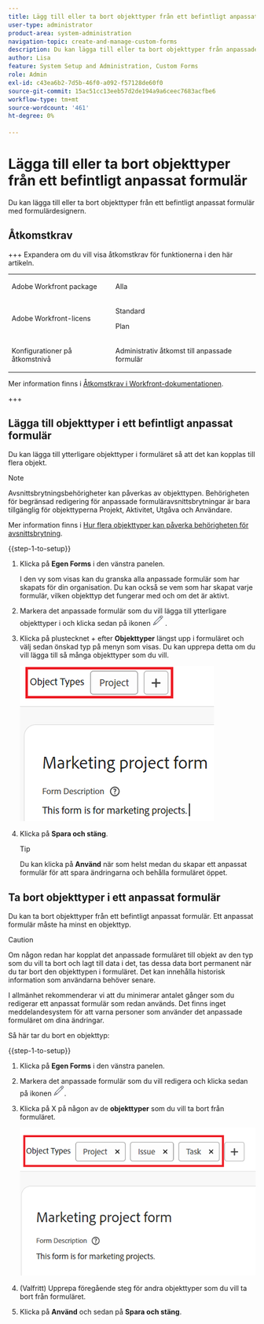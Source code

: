 ```yaml
---
title: Lägg till eller ta bort objekttyper från ett befintligt anpassat formulär
user-type: administrator
product-area: system-administration
navigation-topic: create-and-manage-custom-forms
description: Du kan lägga till eller ta bort objekttyper från anpassade formulär med formulärdesignern.
author: Lisa
feature: System Setup and Administration, Custom Forms
role: Admin
exl-id: c43ea6b2-7d5b-46f0-a092-f57128de60f0
source-git-commit: 15ac51cc13eeb57d2de194a9a6ceec7683acfbe6
workflow-type: tm+mt
source-wordcount: '461'
ht-degree: 0%

---
```


# Lägga till eller ta bort objekttyper från ett befintligt anpassat formulär

Du kan lägga till eller ta bort objekttyper från ett befintligt anpassat formulär med formulärdesignern.

## Åtkomstkrav

+++ Expandera om du vill visa åtkomstkrav för funktionerna i den här artikeln.

<table style="table-layout:auto"> 
 <col> 
 <col> 
 <tbody> 
  <tr> 
   <td>Adobe Workfront package</td> 
   <td><p>Alla</p></td> 
  </tr> 
  <tr> 
   <td>Adobe Workfront-licens</td> 
   <td><p>Standard</p>
       <p>Plan</p></td>
  </tr> 
  <tr> 
   <td>Konfigurationer på åtkomstnivå</td> 
   <td> <p>Administrativ åtkomst till anpassade formulär</p> </td> 
  </tr>  
 </tbody> 
</table>

Mer information finns i [Åtkomstkrav i Workfront-dokumentationen](/help/quicksilver/administration-and-setup/add-users/access-levels-and-object-permissions/access-level-requirements-in-documentation.md).

+++

## Lägga till objekttyper i ett befintligt anpassat formulär

Du kan lägga till ytterligare objekttyper i formuläret så att det kan kopplas till flera objekt.

>[!NOTE]
>
>Avsnittsbrytningsbehörigheter kan påverkas av objekttypen. Behörigheten för begränsad redigering för anpassade formuläravsnittsbrytningar är bara tillgänglig för objekttyperna Projekt, Aktivitet, Utgåva och Användare.
>
>Mer information finns i [Hur flera objekttyper kan påverka behörigheten för avsnittsbrytning](/help/quicksilver/administration-and-setup/customize-workfront/create-manage-custom-forms/form-designer/design-a-form/organize-a-form.md#how-multiple-object-types-can-affect-section-break-permissions).


{{step-1-to-setup}}

1. Klicka på **Egen Forms** i den vänstra panelen.

   I den vy som visas kan du granska alla anpassade formulär som har skapats för din organisation. Du kan också se vem som har skapat varje formulär, vilken objekttyp det fungerar med och om det är aktivt.

1. Markera det anpassade formulär som du vill lägga till ytterligare objekttyper i och klicka sedan på ikonen ![Redigera](assets/edit-icon2.png) .

1. Klicka på plustecknet + efter **Objekttyper** längst upp i formuläret och välj sedan önskad typ på menyn som visas. Du kan upprepa detta om du vill lägga till så många objekttyper som du vill.

   ![Lägg till nytt objekt](assets/add-new-object.png)

1. Klicka på **Spara och stäng**.

   >[!TIP]
   >
   >Du kan klicka på **Använd** när som helst medan du skapar ett anpassat formulär för att spara ändringarna och behålla formuläret öppet.

## Ta bort objekttyper i ett anpassat formulär

Du kan ta bort objekttyper från ett befintligt anpassat formulär. Ett anpassat formulär måste ha minst en objekttyp.

>[!CAUTION]
>
>Om någon redan har kopplat det anpassade formuläret till objekt av den typ som du vill ta bort och lagt till data i det, tas dessa data bort permanent när du tar bort den objekttypen i formuläret. Det kan innehålla historisk information som användarna behöver senare.
>
>I allmänhet rekommenderar vi att du minimerar antalet gånger som du redigerar ett anpassat formulär som redan används. Det finns inget meddelandesystem för att varna personer som använder det anpassade formuläret om dina ändringar.

Så här tar du bort en objekttyp:

{{step-1-to-setup}}

1. Klicka på **Egen Forms** i den vänstra panelen.
1. Markera det anpassade formulär som du vill redigera och klicka sedan på ikonen ![Redigera](assets/edit-icon2.png).
1. Klicka på X på någon av de **objekttyper** som du vill ta bort från formuläret.

   ![Ta bort objekttyper](assets/delete-object-types.png)

1. (Valfritt) Upprepa föregående steg för andra objekttyper som du vill ta bort från formuläret.
1. Klicka på **Använd** och sedan på **Spara och stäng**.
